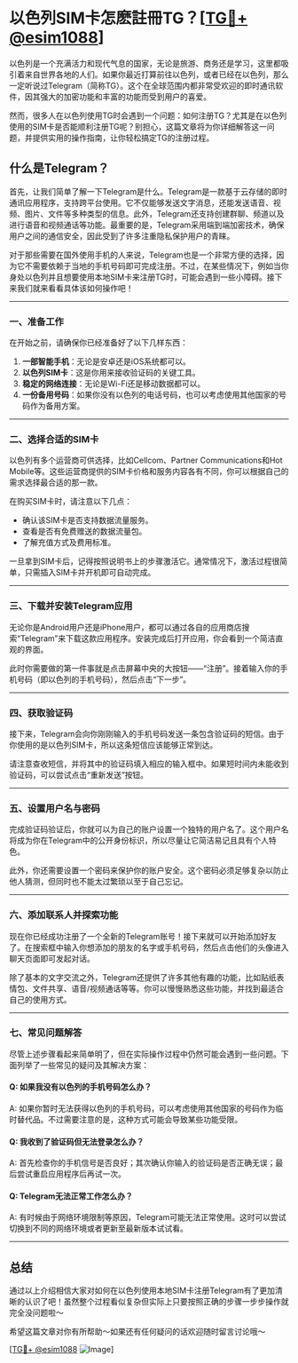 # 以色列SIM卡怎麽註冊TG？[[TG💪+ @esim1088](https://t.me/s/esim1088)]

以色列是一个充满活力和现代气息的国家，无论是旅游、商务还是学习，这里都吸引着来自世界各地的人们。如果你最近打算前往以色列，或者已经在以色列，那么一定听说过Telegram（简称TG）。这个在全球范围内都非常受欢迎的即时通讯软件，因其强大的加密功能和丰富的功能而受到用户的喜爱。

然而，很多人在以色列使用TG时会遇到一个问题：如何注册TG？尤其是在以色列使用的SIM卡是否能顺利注册TG呢？别担心，这篇文章将为你详细解答这一问题，并提供实用的操作指南，让你轻松搞定TG的注册过程。

## 什么是Telegram？

首先，让我们简单了解一下Telegram是什么。Telegram是一款基于云存储的即时通讯应用程序，支持跨平台使用。它不仅能够发送文字消息，还能发送语音、视频、图片、文件等多种类型的信息。此外，Telegram还支持创建群聊、频道以及进行语音和视频通话等功能。最重要的是，Telegram采用端到端加密技术，确保用户之间的通信安全，因此受到了许多注重隐私保护用户的青睐。

对于那些需要在国外使用手机的人来说，Telegram也是一个非常方便的选择，因为它不需要依赖于当地的手机号码即可完成注册。不过，在某些情况下，例如当你身处以色列并且想要使用本地SIM卡来注册TG时，可能会遇到一些小障碍。接下来我们就来看看具体该如何操作吧！

---

### **一、准备工作**

在开始之前，请确保你已经准备好了以下几样东西：

1. **一部智能手机**：无论是安卓还是iOS系统都可以。
2. **以色列SIM卡**：这是你用来接收验证码的关键工具。
3. **稳定的网络连接**：无论是Wi-Fi还是移动数据都可以。
4. **一份备用号码**：如果你没有以色列的电话号码，也可以考虑使用其他国家的号码作为备用方案。

---

### **二、选择合适的SIM卡**

以色列有多个运营商可供选择，比如Cellcom、Partner Communications和Hot Mobile等。这些运营商提供的SIM卡价格和服务内容各有不同，你可以根据自己的需求选择最合适的那一款。

在购买SIM卡时，请注意以下几点：
- 确认该SIM卡是否支持数据流量服务。
- 查看是否有免费赠送的数据流量包。
- 了解充值方式及费用标准。

一旦拿到SIM卡后，记得按照说明书上的步骤激活它。通常情况下，激活过程很简单，只需插入SIM卡并开机即可自动完成。

---

### **三、下载并安装Telegram应用**

无论你是Android用户还是iPhone用户，都可以通过各自的应用商店搜索“Telegram”来下载这款应用程序。安装完成后打开应用，你会看到一个简洁直观的界面。

此时你需要做的第一件事就是点击屏幕中央的大按钮——“注册”。接着输入你的手机号码（即以色列的手机号码），然后点击“下一步”。

---

### **四、获取验证码**

接下来，Telegram会向你刚刚输入的手机号码发送一条包含验证码的短信。由于你使用的是以色列SIM卡，所以这条短信应该能够正常到达。

请注意查收短信，并将其中的验证码填入相应的输入框中。如果短时间内未能收到验证码，可以尝试点击“重新发送”按钮。

---

### **五、设置用户名与密码**

完成验证码验证后，你就可以为自己的账户设置一个独特的用户名了。这个用户名将成为你在Telegram中的公开身份标识，所以尽量让它简洁易记且具有个人特色。

此外，你还需要设置一个密码来保护你的账户安全。这个密码必须足够复杂以防止他人猜测，但同时也不能太过繁琐以至于自己忘记。

---

### **六、添加联系人并探索功能**

现在你已经成功注册了一个全新的Telegram账号！接下来就可以开始添加好友了。在搜索框中输入你想添加的朋友的名字或手机号码，然后点击他们的头像进入聊天页面即可发起对话。

除了基本的文字交流之外，Telegram还提供了许多其他有趣的功能，比如贴纸表情包、文件共享、语音/视频通话等等。你可以慢慢熟悉这些功能，并找到最适合自己的使用方式。

---

### **七、常见问题解答**

尽管上述步骤看起来简单明了，但在实际操作过程中仍然可能会遇到一些问题。下面列举了一些常见的疑问及其解决方案：

#### Q: 如果我没有以色列的手机号码怎么办？
A: 如果你暂时无法获得以色列的手机号码，可以考虑使用其他国家的号码作为临时替代品。不过需要注意的是，这种方式可能会导致某些功能受限。

#### Q: 我收到了验证码但无法登录怎么办？
A: 首先检查你的手机信号是否良好；其次确认你输入的验证码是否正确无误；最后尝试重启应用程序后再试一次。

#### Q: Telegram无法正常工作怎么办？
A: 有时候由于网络环境限制等原因，Telegram可能无法正常使用。这时可以尝试切换到不同的网络环境或者更新至最新版本试试看。

---

## 总结

通过以上介绍相信大家对如何在以色列使用本地SIM卡注册Telegram有了更加清晰的认识了吧！虽然整个过程看似复杂但实际上只要按照正确的步骤一步步操作就完全没问题啦～

希望这篇文章对你有所帮助～如果还有任何疑问的话欢迎随时留言讨论哦～

[[TG💪+ @esim1088](https://t.me/s/esim1088) ![Image](https://i.postimg.cc/4NQfJmqS/Snipaste-2025-05-13-00-14-12.png)]
